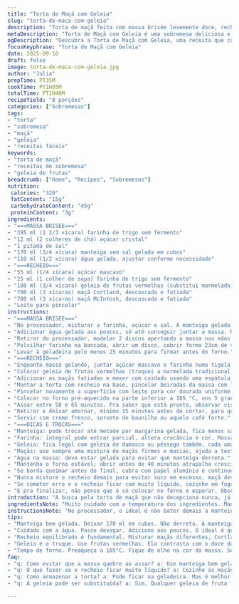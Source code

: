 ```yaml
---
title: "Torta de Maçã com Geleia"
slug: "torta-de-maca-com-geleia"
description: "Torta de maçã feita com massa brisée levemente doce, recheio com maçãs Cortland e McIntosh, coberta de geleia para um toque diferenciado. Massa crocante com textura quebradiça, recheio úmido e acidulado, combinação que traz aroma convidativo. Usa açúcar mascavo e farinha para encorpar o recheio. Aquece lentamente; o cheiro invade a cozinha. Sem ovos e sem nozes, foco na simplicidade. Ideal pra quem aprecia sobremesa tradicional com um twist discreto."
metaDescription: "Torta de Maçã com Geleia é uma sobremesa deliciosa e crocante que une sabor e textura, perfeita para surpreender a todos."
ogDescription: "Descubra a Torta de Maçã com Geleia, uma receita que combina o doce das maçãs e a acidez da geleia. Imperdível!"
focusKeyphrase: "Torta de Maçã com Geleia"
date: 2025-09-10
draft: false
image: torta-de-maca-com-geleia.jpg
author: "Julia"
prepTime: PT35M
cookTime: PT1H05M
totalTime: PT1H40M
recipeYield: "8 porções"
categories: ["Sobremesas"]
tags:
- "torta"
- "sobremesa"
- "maçã"
- "geléia"
- "receitas fáceis"
keywords:
- "torta de maçã"
- "receitas de sobremesa"
- "geleia de frutas"
breadcrumb: ["Home", "Recipes", "Sobremesas"]
nutrition: 
 calories: "320"
 fatContent: "15g"
 carbohydrateContent: "45g"
 proteinContent: "3g"
ingredients:
- "===MASSA BRISEE==="
- "395 ml (1 2/3 xícara) farinha de trigo sem fermento"
- "12 ml (2 colheres de chá) açúcar cristal"
- "1 pitada de sal"
- "170 ml (3/4 xícara) manteiga sem sal gelada em cubos"
- "110 ml (1/2 xícara) água gelada, ajustar conforme necessidade"
- "===RECHEIO==="
- "55 ml (1/4 xícara) açúcar mascavo"
- "25 ml (1 colher de sopa) farinha de trigo sem fermento"
- "180 ml (3/4 xícara) geleia de frutas vermelhas (substitui marmelada)"
- "700 ml (3 xícaras) maçã Cortland, descascada e fatiada"
- "700 ml (3 xícaras) maçã McIntosh, descascada e fatiada"
- "Leite para pincelar"
instructions:
- "===MASSA BRISEE==="
- "No processador, misturar a farinha, açúcar e sal. A manteiga gelada entra logo depois em pedaços pequenos. Pulsar só até a manteiga virar pedacinhos do tamanho de ervilha, mais do que isso e o calor das mãos derrete, alterando textura."
- "Adicionar água gelada aos poucos, só até conseguir juntar a massa. Não pode ficar melada nem seca demais. Meio-copo na receita é guia, ajusta com dedo mesmo."
- "Retirar do processador, modelar 2 discos apertando a massa nas mãos – fundamental não sovar demais, evitar gluten demais, deixa crocante depois."
- "Polvilhar farinha na bancada, abrir um disco, cobrir forma 23cm de vidro. O outro vai no topo, abrir antes e fazer um corte no meio para o vapor escapar, não buraco grande."
- "Levar à geladeira pelo menos 25 minutos para firmar antes do forno."
- "===RECHEIO==="
- "Enquanto massa gelando, juntar açúcar mascavo e farinha numa tigela grande, misturar bem para distribuir farinha que vai ajudar a dar liga e evitar umidade excessiva nas fatias de maçã."
- "Colocar geleia de frutas vermelhas (troquei a marmelada tradicional, dá um toque ácido que casei bem com maçã) e misturar para dissolver melhor."
- "Adicionar as maçãs fatiadas e mexer com cuidado usando uma espátula para não amassar. O movimento é suave, só envolvendo. Recheio deve ser espalhado uniformemente sobre a massa já na forma."
- "Montar a torta com recheio na base, pincelar beiradas da massa com leite para que a tampa grude melhor. Cobrir com a segunda massa, pressionar bordas com garfo para garantir selagem. Se quiser descolando da borda, aí tem risco de vazamento do recheio embaixo, sujeira e aroma menos concentrado."
- "Pincelar novamente a superfície com leite para cor dourada uniforme. Não usar ovo porque receita pretende evitar."
- "Colocar no forno pré-aquecido na parte inferior a 185 °C, uns 5 graus a menos que comum para evitar que o topo queime antes do recheio cozinhar direito, ou deformar a torta."
- "Assar entre 58 e 65 minutos. Pra saber que está pronto, observar visual: massa deve ficar dourada em toda a superfície, principalmente bordas. Recheio deve borbulhar tímido com a geleia em ponto de fervura leve. Aroma deve invadir a cozinha com cheiro de maçã e frutas vermelhas. Se dourar rápido demais, cobrir com papel alumínio e continuar o cozimento."
- "Retirar e deixar amornar, mínimo 15 minutos antes de cortar, para que o recheio firme e facilite o corte. Muito quente, recheio escorre."
- "Servir com creme fresco, sorvete de baunilha ou aquele café forte."
- "===DICAS E TROCAS==="
- "Manteiga: pode trocar até metade por margarina gelada, fica menos saborosa mas mantém a textura."
- "Farinha: integral pode entrar parcial, altera crocância e cor. Massa pode ficar mais pesada."
- "Geleia: fica legal com geléia de damasco ou pêssego também, cada uma muda o aroma e acidez da torta."
- "Maçãs: use sempre uma mistura de maçãs firmes e macias, ajuda a textura do recheio, e evita pedaços embarrigados ou mistura muito seca."
- "Água na massa: deve estar gelada para evitar que manteiga derreta."
- "Mantenha o forno estável; abrir antes de 40 minutos atrapalha crescimento da massa e crocância."
- "Se borda queimar antes do final, cubra com papel alumínio e continue assando."
- "Nunca misture o recheio demais para evitar suco em excesso, maçã deve ficar revestida apenas, pra não virar sopa."
- "Se cometer erro e o recheio ficar com muito líquido, cozinhe em fogo baixo numa panela antes de colocar na torta e perder água."
- "E pra finalizar, não pense que é só colocar no forno e esperar. Observe cor, cheiro e textura. Esses sinais são o que indicam 'pronto' mais do que relógio."
introduction: "A busca pela torta de maçã que não decepciona nunca, já me levou a umas falhas, principalmente na massa que desmancha antes de assar ou recheio aguado que vira sopa. Aqui, aprendi que o segredo está na massa brisée feita com pouco açúcar e manteiga gelada, para aquela textura que rache na boca, mas não quebradiça demais, além da geléia de frutas vermelhas que quebra a monotonia da marmelada tradicional. O corte na massa de cima não é só detalhe: deixa o vapor sair, evita torta mole. Cozinhar lentamente a 185 graus segurando o topo até dourar garante o contraste do recheio macio com a massa crocante, que é o que faz o aroma invadir a casa de verdade. Bora botar a mão na massa com calma e atenção, experimentando o cheiro e os estalos da massa que assa."
ingredientsNote: "Muito cuidado com a temperatura dos ingredientes. Manteiga gelada é fundamental para garantir a textura quebradiça da massa brisée, além disso, farinha de trigo sem fermento traz a estrutura correta para massa não crescer ou embolorar. A água deve entrar aos poucos, porque cada tipo de farinha e ambiente pode pedir um pouco mais ou menos. Troque a marmelada clássica por qual geleia tiver em casa - frutas vermelhas dão um sabor azedinho que corta a doçura e faz o recheio mais interessante. Misturar maçãs de texturas variadas evita que o recheio vire purê ou fique duro demais depois de assado. Leite para pincelar pode ser substituído por bebida vegetal para evitar queima ou dar dourado suave."
instructionsNote: "No processador, o ideal é não bater demais a manteiga com a farinha para evitar o aquecimento da massa, que compromete a textura final. Modelar a massa e deixar descansar na geladeira por pelo menos 25 minutos ajuda na manipulação e na melhor estruturação da massa durante o cozimento. O corte na segunda camada da massa deve ser cuidadoso para permitir a saída do vapor, evitando acúmulo e massa mole no meio. Asse na parte inferior do forno para o dourado ficar uniforme na base, protegendo o topo com alumínio se escurecer rápido demais. Use sinais visuais e olfativos para saber quando tirar do forno; odor doce e fortificado de maçã com geleia, cor dourada nas bordas e recheio borbulhando são o tripé do ponto certo. Ao final, deixe amornar para o recheio solidificar sem endurecer demais."
tips:
- "Manteiga bem gelada. Deixar 170 ml em cubos. Não derreta. A manteiga entra depois de misturar farinha, açúcar e sal. Isso garante crocância. Massa não deve ficar quente."
- "Cuidado com a água. Passe devagar. Adicione aos poucos. O ideal é que a massa junte, mas fique firme. Olhe a textura. Não pode grudar ou ficar seca."
- "Recheio equilibrado é fundamental. Misturar maçãs diferentes, Cortland e McIntosh. Isso dá texturas. Uma mais firme, outra macia. Evita que fique muito mole."
- "Geleia é o truque. Use frutas vermelhas. Ela contrasta com o doce da maçã. Aroma bom e acidez. Se não tiver, experimente damasco. Fica bom também."
- "Tempo de forno. Preaqueça a 185°C. Fique de olho na cor da massa. Se dourar rápido, cubra com papel alumínio. Deixe assar até borbulhar o recheio. O cheirinho de maçã precisa invadir."
faq:
- "q: Como evitar que a massa quebre ao assar? a: Use manteiga bem gelada. Evite sovar. Modele suavemente e deixe na geladeira. Massa firme ajuda."
- "q: O que fazer se o recheio ficar muito líquido? a: Cozinhe as maçãs antes. Reduza suco numa panela. Adicione à massa seca. Assim evita que fique aguado."
- "q: Como armazenar a torta? a: Pode ficar na geladeira. Mas é melhor comer no dia seguinte. Se sobrar, cubra com filme plástico. Amasse menos o recheio."
- "q: A geleia pode ser substituída? a: Sim. Qualquer geleia de fruta funciona. Pêssego, damasco ou até laranja. Cada uma vai mudar a doçura e acidez."

---
```

